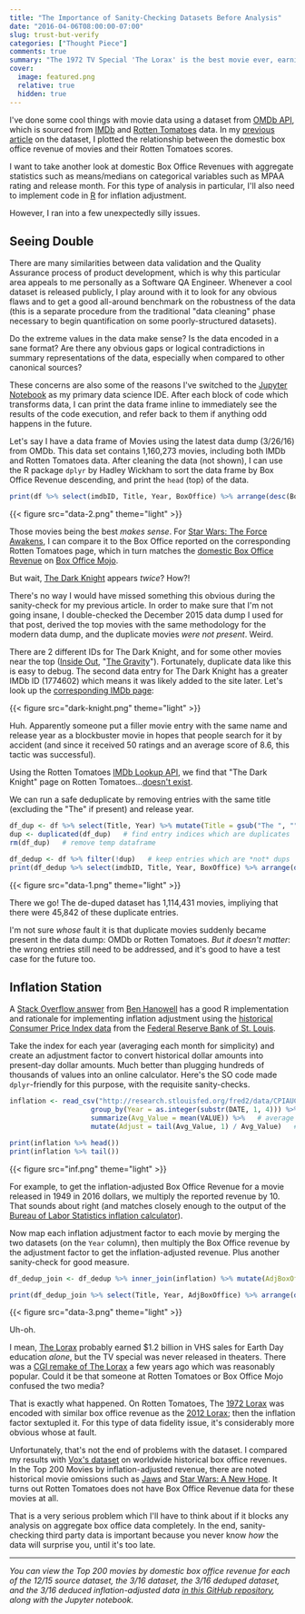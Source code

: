 ```yaml
---
title: "The Importance of Sanity-Checking Datasets Before Analysis"
date: "2016-04-06T08:00:00-07:00"
slug: trust-but-verify
categories: ["Thought Piece"]
comments: true
summary: "The 1972 TV Special 'The Lorax' is the best movie ever, earning $1.2 billion?"
cover:
  image: featured.png
  relative: true
  hidden: true
---
```


I've done some cool things with movie data using a dataset from [OMDb API](http://www.omdbapi.com), which is sourced from [IMDb](http://www.imdb.com) and [Rotten Tomatoes](http://www.rottentomatoes.com) data. In my [previous article](http://minimaxir.com/2016/01/movie-revenue-ratings/) on the dataset, I plotted the relationship between the domestic box office revenue of movies and their Rotten Tomatoes scores.

I want to take another look at domestic Box Office Revenues with aggregate statistics such as means/medians on categorical variables such as MPAA rating and release month. For this type of analysis in particular, I'll also need to implement code in [R](https://www.r-project.org) for inflation adjustment.

However, I ran into a few unexpectedly silly issues.

## Seeing Double

There are many similarities between data validation and the Quality Assurance process of product development, which is why this particular area appeals to me personally as a Software QA Engineer. Whenever a cool dataset is released publicly, I play around with it to look for any obvious flaws and to get a good all-around benchmark on the robustness of the data (this is a separate procedure from the traditional "data cleaning" phase necessary to begin quantification on some poorly-structured datasets).

Do the extreme values in the data make sense? Is the data encoded in a sane format? Are there any obvious gaps or logical contradictions in summary representations of the data, especially when compared to other canonical sources?

These concerns are also some of the reasons I've switched to the [Jupyter Notebook](http://jupyter.org) as my primary data science IDE. After each block of code which transforms data, I can print the data frame inline to immediately see the results of the code execution, and refer back to them if anything odd happens in the future.

Let's say I have a data frame of Movies using the latest data dump (3/26/16) from OMDb. This data set contains 1,160,273 movies, including both IMDb and Rotten Tomatoes data. After cleaning the data (not shown), I can use the R package `dplyr` by Hadley Wickham to sort the data frame by Box Office Revenue descending, and print the `head` (top) of the data.

```r
print(df %>% select(imdbID, Title, Year, BoxOffice) %>% arrange(desc(BoxOffice)) %>% head(25), n = 25)
```

{{< figure src="data-2.png" theme="light" >}}

Those movies being the best _makes sense_. For [Star Wars: The Force Awakens](http://www.rottentomatoes.com/m/star_wars_episode_vii_the_force_awakens/), I can compare it to the Box Office reported on the corresponding Rotten Tomatoes page, which in turn matches the [domestic Box Office Revenue](http://www.boxofficemojo.com/movies/?id=starwars7.htm) on [Box Office Mojo](http://www.boxofficemojo.com).

But wait, [The Dark Knight](https://en.wikipedia.org/wiki/The_Dark_Knight_%28film%29) appears _twice_? How?!

There's no way I would have missed something this obvious during the sanity-check for my previous article. In order to make sure that I'm not going insane, I double-checked the December 2015 data dump I used for that post, derived the top movies with the same methodology for the modern data dump, and the duplicate movies _were not present_. Weird.

There are 2 different IDs for
The Dark Knight, and for some other movies near the top ([Inside Out](http://www.imdb.com/title/tt4817264/), "[The Gravity](http://www.imdb.com/title/tt3138972/)"). Fortunately, duplicate data like this is easy to debug. The second data entry for The Dark Knight has a greater IMDb ID (1774602) which means it was likely added to the site later. Let's look up the [corresponding IMDb page](http://www.imdb.com/title/tt1774602/):

{{< figure src="dark-knight.png" theme="light" >}}

Huh. Apparently someone put a filler movie entry with the same name and release year as a blockbuster movie in hopes that people search for it by accident (and since it received 50 ratings and an average score of 8.6, this tactic was successful).

Using the Rotten Tomatoes [IMDb Lookup API](http://developer.rottentomatoes.com/docs/read/json/v10/Movie_Alias), we find that "The Dark Knight" page on Rotten Tomatoes...[doesn't exist](http://api.rottentomatoes.com/api/public/v1.0/movie_alias.json?type=imdb&id=1774602).

We can run a safe deduplicate by removing entries with the same title (excluding the "The" if present) and release year.

```r
df_dup <- df %>% select(Title, Year) %>% mutate(Title = gsub("The ", "", Title))
dup <- duplicated(df_dup)   # find entry indices which are duplicates
rm(df_dup)   # remove temp dataframe

df_dedup <- df %>% filter(!dup)   # keep entries which are *not* dups
print(df_dedup %>% select(imdbID, Title, Year, BoxOffice) %>% arrange(desc(BoxOffice)) %>% head(25), n = 25)
```

{{< figure src="data-1.png" theme="light" >}}

There we go! The de-duped dataset has 1,114,431 movies, impliying that there were 45,842 of these duplicate entries.

I'm not sure _whose_ fault it is that duplicate movies suddenly became present in the data dump: OMDb or Rotten Tomatoes. _But it doesn't matter_: the wrong entries still need to be addressed, and it's good to have a test case for the future too.

## Inflation Station

A [Stack Overflow answer](http://stackoverflow.com/a/26068058) from [Ben Hanowell](http://stackoverflow.com/users/1048757/brash-equilibrium) has a good R implementation and rationale for implementing inflation adjustment using the [historical Consumer Price Index data](https://research.stlouisfed.org/fred2/data/CPIAUCSL.txt) from the [Federal Reserve Bank of St. Louis](https://www.stlouisfed.org).

Take the index for each year (averaging each month for simplicity) and create an adjustment factor to convert historical dollar amounts into present-day dollar amounts. Much better than plugging hundreds of thousands of values into an online calculator. Here's the SO code made `dplyr`-friendly for this purpose, with the requisite sanity-checks.

```r
inflation <- read_csv("http://research.stlouisfed.org/fred2/data/CPIAUCSL.csv") %>%
                    group_by(Year = as.integer(substr(DATE, 1, 4))) %>%
                    summarize(Avg_Value = mean(VALUE)) %>%   # average across all months
                    mutate(Adjust = tail(Avg_Value, 1) / Avg_Value)   # normalize by most-recent year

print(inflation %>% head())
print(inflation %>% tail())
```

{{< figure src="inf.png" theme="light" >}}

For example, to get the inflation-adjusted Box Office Revenue for a movie released in 1949 in 2016 dollars, we multiply the reported revenue by 10. That sounds about right (and matches closely enough to the output of the [Bureau of Labor Statistics inflation calculator](http://data.bls.gov/cgi-bin/cpicalc.pl?cost1=1&year1=1949&year2=2016)).

Now map each inflation adjustment factor to each movie by merging the two datasets (on the `Year` column), then multiply the Box Office revenue by the adjustment factor to get the inflation-adjusted revenue. Plus another sanity-check for good measure.

```r
df_dedup_join <- df_dedup %>% inner_join(inflation) %>% mutate(AdjBoxOffice = BoxOffice * Adjust)

print(df_dedup_join %>% select(Title, Year, AdjBoxOffice) %>% arrange(desc(AdjBoxOffice)) %>% head(25), n=25)
```

{{< figure src="data-3.png" theme="light" >}}

Uh-oh.

I mean, [The Lorax](<https://en.wikipedia.org/wiki/The_Lorax_(TV_special)>) probably earned $1.2 billion in VHS sales for Earth Day education _alone_, but the TV special was never released in theaters. There was a [CGI remake of The Lorax](<https://en.wikipedia.org/wiki/The_Lorax_(film)>) a few years ago which was reasonably popular. Could it be that someone at Rotten Tomatoes or Box Office Mojo confused the two media?

That is exactly what happened. On Rotten Tomatoes, The [1972 Lorax](http://www.rottentomatoes.com/m/the-lorax/) was encoded with similar box office revenue as the [2012 Lorax](http://www.rottentomatoes.com/m/the_lorax/); then the inflation factor sextupled it. For this type of data fidelity issue, it's considerably more obvious whose at fault.

Unfortunately, that's not the end of problems with the dataset. I compared my results with [Vox's dataset](http://www.vox.com/2016/4/4/11351788/batman-v-superman-terrible-reviews#undefined) on worldwide historical box office revenues. In the Top 200 Movies by inflation-adjusted revenue, there are noted historical movie omissions such as [Jaws](http://www.rottentomatoes.com/m/jaws/) and [Star Wars: A New Hope](http://www.rottentomatoes.com/m/star_wars/). It turns out Rotten Tomatoes does not have Box Office Revenue data for these movies at all.

That is a very serious problem which I'll have to think about if it blocks any analysis on aggregate box office data completely. In the end, sanity-checking third party data is important because you never know _how_ the data will surprise you, until it's too late.

---

_You can view the Top 200 movies by domestic box office revenue for each of the 12/15 source dataset, the 3/16 dataset, the 3/16 deduped dataset, and the 3/16 deduced inflation-adjusted data [in this GitHub repository](https://github.com/minimaxir/movie-data-sanity-checking), along with the Jupyter notebook._
